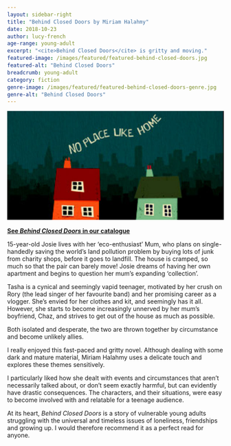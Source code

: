 ```yaml
---
layout: sidebar-right
title: "Behind Closed Doors by Miriam Halahmy"
date: 2018-10-23
author: lucy-french
age-range: young-adult
excerpt: "<cite>Behind Closed Doors</cite> is gritty and moving."
featured-image: /images/featured/featured-behind-closed-doors.jpg
featured-alt: "Behind Closed Doors"
breadcrumb: young-adult
category: fiction
genre-image: /images/featured/featured-behind-closed-doors-genre.jpg
genre-alt: "Behind Closed Doors"
---
```


![Behind Closed Doors](/images/featured/featured-behind-closed-doors.jpg)

**[See <cite>Behind Closed Doors</cite> in our catalogue](https://suffolk.spydus.co.uk/cgi-bin/spydus.exe/ENQ/OPAC/BIBENQ?BRN=2382502)**

15-year-old Josie lives with her ‘eco-enthusiast’ Mum, who plans on single-handedly saving the world’s land pollution problem by buying lots of junk from charity shops, before it goes to landfill. The house is cramped, so much so that the pair can barely move! Josie dreams of having her own apartment and begins to question her mum’s expanding ‘collection’.

Tasha is a cynical and seemingly vapid teenager, motivated by her crush on Rory (the lead singer of her favourite band) and her promising career as a vlogger. She’s envied for her clothes and kit, and seemingly has it all. However, she starts to become increasingly unnerved by her mum’s boyfriend, Chaz, and strives to get out of the house as much as possible.

Both isolated and desperate, the two are thrown together by circumstance and become unlikely allies.

I really enjoyed this fast-paced and gritty novel. Although dealing with some dark and mature material, Miriam Halahmy uses a delicate touch and explores these themes sensitively.

I particularly liked how she dealt with events and circumstances that aren’t necessarily talked about, or don’t seem exactly harmful, but can evidently have drastic consequences. The characters, and their situations, were easy to become involved with and relatable for a teenage audience.

At its heart, <cite>Behind Closed Doors</cite> is a story of vulnerable young adults struggling with the universal and timeless issues of loneliness, friendships and growing up. I would therefore recommend it as a perfect read for anyone.
